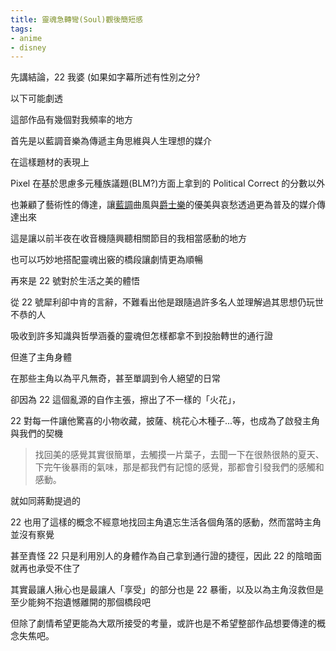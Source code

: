 ```yaml
---
title: 靈魂急轉彎(Soul)觀後簡短感
tags:
- anime
- disney
---
```


先講結論，22 我婆 (如果如字幕所述有性別之分?

以下可能劇透

<!--more-->

這部作品有幾個對我頻率的地方

首先是以藍調音樂為傳遞主角思維與人生理想的媒介

在這樣題材的表現上

Pixel 在基於思慮多元種族議題(BLM?)方面上拿到的 Political Correct 的分數以外

也兼顧了藝術性的傳達，讓[藍調](https://zh.wikipedia.org/wiki/%E8%97%8D%E8%AA%BF)曲風與[爵士樂](https://zh.wikipedia.org/wiki/%E7%88%B5%E5%A3%AB%E4%B9%90)的優美與哀愁透過更為普及的媒介傳達出來

這是讓以前半夜在收音機隨興聽相關節目的我相當感動的地方

也可以巧妙地搭配靈魂出竅的橋段讓劇情更為順暢


再來是 22 號對於生活之美的體悟

從 22 號犀利卻中肯的言辭，不難看出他是跟隨過許多名人並理解過其思想仍玩世不恭的人

吸收到許多知識與哲學涵養的靈魂但怎樣都拿不到投胎轉世的通行證


但進了主角身體

在那些主角以為平凡無奇，甚至單調到令人絕望的日常

卻因為 22 這個亂源的自作主張，擦出了不一樣的「火花」，

22 對每一件讓他驚喜的小物收藏，披薩、桃花心木種子...等，也成為了啟發主角與我們的契機

> 找回美的感覺其實很簡單，去觸摸一片葉子，去聞一下在很熱很熱的夏天、下完午後暴雨的氣味，那是都我們有記憶的感覺，那都會引發我們的感觸和感動。

就如同蔣勳提過的

22 也用了這樣的概念不經意地找回主角遺忘生活各個角落的感動，然而當時主角並沒有察覺

甚至責怪 22 只是利用別人的身體作為自己拿到通行證的捷徑，因此 22 的陰暗面就再也承受不住了


其實最讓人揪心也是最讓人「享受」的部分也是 22 暴衝，以及以為主角沒救但是至少能夠不抱遺憾離開的那個橋段吧

但除了劇情希望更能為大眾所接受的考量，或許也是不希望整部作品想要傳達的概念失焦吧。

